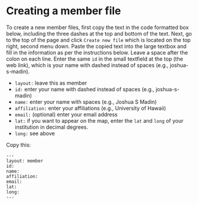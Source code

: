 # Creating a member file

To create a new member files, first copy the text in the code formatted box below, including the three dashes at the top and bottom of the text. Next, go to the top of the page and click `Create new file` which is located on the top right, second menu down. Paste the copied text into the large textbox and fill in the information as per the instructions below. Leave a space after the colon on each line. Enter the same `id` in the small textfield at the top (the web link), which is your name with dashed instead of spaces (e.g., joshua-s-madin).

- `layout:` leave this as member
- `id:` enter your name with dashed instead of spaces (e.g., joshua-s-madin)
- `name:` enter your name with spaces (e.g., Joshua S Madin)
- `affiliation:` enter your affiliations (e.g., University of Hawaii)
- `email:` (optional) enter your email address
- `lat:` if you want to appear on the map, enter the `lat` and `long` of your institution in decimal degrees.
- `long:` see above

Copy this:

```
---
layout: member
id: 
name: 
affiliation: 
email: 
lat: 
long: 
---
```
